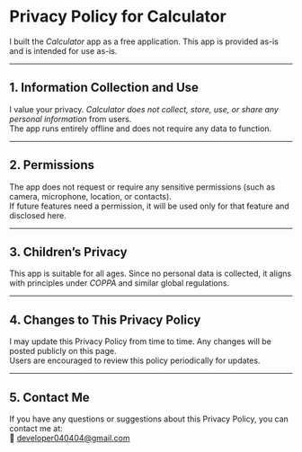 # Privacy Policy for Calculator
I built the *Calculator* app as a free application. This app is provided as-is and is intended for use as-is.  

---

## 1. Information Collection and Use
I value your privacy. *Calculator does not collect, store, use, or share any personal information* from users.  
The app runs entirely offline and does not require any data to function.  

---

## 2. Permissions
The app does not request or require any sensitive permissions (such as camera, microphone, location, or contacts).  
If future features need a permission, it will be used only for that feature and disclosed here.  

---

## 3. Children’s Privacy
This app is suitable for all ages. Since no personal data is collected, it aligns with principles under *COPPA* and similar global regulations.  

---

## 4. Changes to This Privacy Policy
I may update this Privacy Policy from time to time. Any changes will be posted publicly on this page.  
Users are encouraged to review this policy periodically for updates.  

---

## 5. Contact Me
If you have any questions or suggestions about this Privacy Policy, you can contact me at:  
📧 [developer040404@gmail.com](mailto:developer040404@gmail.com)

